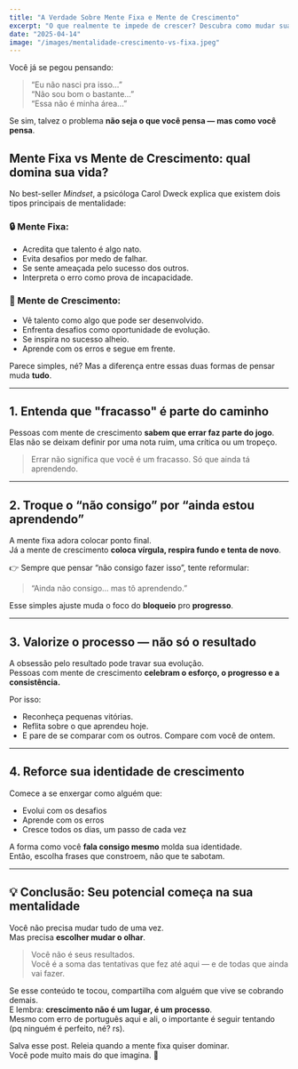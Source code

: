 ```yaml
---
title: "A Verdade Sobre Mente Fixa e Mente de Crescimento"
excerpt: "O que realmente te impede de crescer? Descubra como mudar sua mentalidade e liberar seu verdadeiro potencial."
date: "2025-04-14"
image: "/images/mentalidade-crescimento-vs-fixa.jpeg"
---
```


Você já se pegou pensando:  
> “Eu não nasci pra isso…”  
> “Não sou bom o bastante…”  
> “Essa não é minha área...”

Se sim, talvez o problema **não seja o que você pensa — mas como você pensa**.

## Mente Fixa vs Mente de Crescimento: qual domina sua vida?

No best-seller *Mindset*, a psicóloga Carol Dweck explica que existem dois tipos principais de mentalidade:

### 🔒 Mente Fixa:
- Acredita que talento é algo nato.
- Evita desafios por medo de falhar.
- Se sente ameaçada pelo sucesso dos outros.
- Interpreta o erro como prova de incapacidade.

### 🚀 Mente de Crescimento:
- Vê talento como algo que pode ser desenvolvido.
- Enfrenta desafios como oportunidade de evolução.
- Se inspira no sucesso alheio.
- Aprende com os erros e segue em frente.

Parece simples, né? Mas a diferença entre essas duas formas de pensar muda **tudo**.

---

## 1. Entenda que "fracasso" é parte do caminho

Pessoas com mente de crescimento **sabem que errar faz parte do jogo**.  
Elas não se deixam definir por uma nota ruim, uma crítica ou um tropeço.

> Errar não significa que você é um fracasso. Só que ainda tá aprendendo.

---

## 2. Troque o “não consigo” por “ainda estou aprendendo”

A mente fixa adora colocar ponto final.  
Já a mente de crescimento **coloca vírgula, respira fundo e tenta de novo**.

👉 Sempre que pensar “não consigo fazer isso”, tente reformular:

> “Ainda não consigo… mas tô aprendendo.”

Esse simples ajuste muda o foco do **bloqueio** pro **progresso**.

---

## 3. Valorize o processo — não só o resultado

A obsessão pelo resultado pode travar sua evolução.  
Pessoas com mente de crescimento **celebram o esforço, o progresso e a consistência.**

Por isso:
- Reconheça pequenas vitórias.
- Reflita sobre o que aprendeu hoje.
- E pare de se comparar com os outros. Compare com você de ontem.

---

## 4. Reforce sua identidade de crescimento

Comece a se enxergar como alguém que:

- Evolui com os desafios  
- Aprende com os erros  
- Cresce todos os dias, um passo de cada vez

A forma como você **fala consigo mesmo** molda sua identidade.  
Então, escolha frases que constroem, não que te sabotam.

---

## 💡 Conclusão: Seu potencial começa na sua mentalidade

Você não precisa mudar tudo de uma vez.  
Mas precisa **escolher mudar o olhar**.

> Você não é seus resultados.  
> Você é a soma das tentativas que fez até aqui — e de todas que ainda vai fazer.

Se esse conteúdo te tocou, compartilha com alguém que vive se cobrando demais.  
E lembra: **crescimento não é um lugar, é um processo**.  
Mesmo com erro de português aqui e ali, o importante é seguir tentando (pq ninguém é perfeito, né? rs).

Salva esse post. Releia quando a mente fixa quiser dominar.  
Você pode muito mais do que imagina. 💙